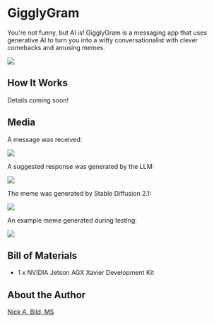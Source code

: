 # GigglyGram

You're not funny, but AI is! GigglyGram is a messaging app that uses generative AI to turn you into a witty conversationalist with clever comebacks and amusing memes.

![](https://raw.githubusercontent.com/nickbild/GigglyGram/main/media/logo_sm.jpg)

## How It Works

Details coming soon!

## Media

A message was received:

![](https://raw.githubusercontent.com/nickbild/GigglyGram/main/media/screen1.jpg)

A suggested response was generated by the LLM:

![](https://raw.githubusercontent.com/nickbild/GigglyGram/main/media/screen2.jpg)

The meme was generated by Stable Diffusion 2.1:

![](https://raw.githubusercontent.com/nickbild/GigglyGram/main/media/screen3.jpg)

An example meme generated during testing:

![](https://raw.githubusercontent.com/nickbild/GigglyGram/main/media/meme_example.png)

## Bill of Materials

- 1 x NVIDIA Jetson AGX Xavier Development Kit

## About the Author

[Nick A. Bild, MS](https://nickbild79.firebaseapp.com/#!/)
